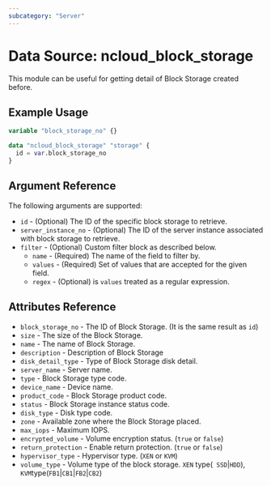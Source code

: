 ```yaml
---
subcategory: "Server"
---
```



# Data Source: ncloud_block_storage

This module can be useful for getting detail of Block Storage created before.

## Example Usage

```terraform
variable "block_storage_no" {}

data "ncloud_block_storage" "storage" {
  id = var.block_storage_no
}
```

## Argument Reference

The following arguments are supported:

* `id` - (Optional) The ID of the specific block storage to retrieve.
* `server_instance_no` - (Optional) The ID of the server instance associated with block storage to retrieve.
* `filter` - (Optional) Custom filter block as described below.
  * `name` - (Required) The name of the field to filter by.
  * `values` - (Required) Set of values that are accepted for the given field.
  * `regex` - (Optional) is `values` treated as a regular expression.
 
## Attributes Reference

* `block_storage_no` - The ID of Block Storage. (It is the same result as `id`)
* `size` - The size of the Block Storage.
* `name` - The name of Block Storage.
* `description` - Description of Block Storage
* `disk_detail_type` - Type of Block Storage disk detail. 
* `server_name` - Server name.
* `type` - Block Storage type code.
* `device_name` - Device name.
* `product_code` - Block Storage product code.
* `status` - Block Storage instance status code.
* `disk_type` - Disk type code.
* `zone` - Available zone where the Block Storage placed.
* `max_iops` - Maximum IOPS.
* `encrypted_volume` - Volume encryption status. (`true` or `false`)
* `return_protection` - Enable return protection. (`true` or `false`)
* `hypervisor_type` - Hypervisor type. (`XEN` or `KVM`)
* `volume_type` - Volume type of the block storage. `XEN` type(` SSD`|`HDD`), `KVM`type(`FB1`|`CB1`|`FB2`|`CB2`)
